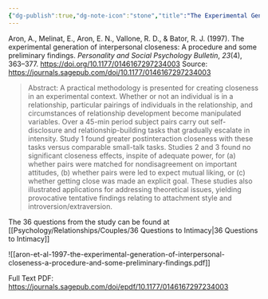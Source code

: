 ```yaml
---
{"dg-publish":true,"dg-note-icon":"stone","title":"The Experimental Generation of Interpersonal Closeness: A Procedure and Some Preliminary Findings","author":"Arthur Aron; Edward Melinat; Elaine N. Aron; Robert Darrin Vallone; Renee J. Bator","journal":"Personality and Social Psychology Bulletin","volume":23,"year":1997,"month":4,"tags":["36questions","intimacy"],"permalink":"/psychology/relationships/couples/the-experimental-generation-of-interpersonal-closeness-a-procedure-and-some-preliminary-findings/","dgPassFrontmatter":true,"noteIcon":"stone"}
---
```



Aron, A., Melinat, E., Aron, E. N., Vallone, R. D., & Bator, R. J. (1997). 
The experimental generation of interpersonal closeness: A procedure and some preliminary findings. 
_Personality and Social Psychology Bulletin_, _23_(4), 363–377. 
https://doi.org/10.1177/0146167297234003
Source: https://journals.sagepub.com/doi/10.1177/0146167297234003

> Abstract: A practical methodology is presented for creating closeness in an experimental context. Whether or not an individual is in a relationship, particular pairings of individuals in the relationship, and circumstances of relationship development become manipulated variables. Over a 45-min period subject pairs carry out self-disclosure and relationship-building tasks that gradually escalate in intensity. Study 1 found greater postinteraction closeness with these tasks versus comparable small-talk tasks. Studies 2 and 3 found no significant closeness effects, inspite of adequate power, for (a) whether pairs were matched for nondisagreement on important attitudes, (b) whether pairs were led to expect mutual liking, or (c) whether getting close was made an explicit goal. These studies also illustrated applications for addressing theoretical issues, yielding provocative tentative findings relating to attachment style and introversion/extraversion.

The 36 questions from the study can be found at [[Psychology/Relationships/Couples/36 Questions to Intimacy\|36 Questions to Intimacy]]

![[aron-et-al-1997-the-experimental-generation-of-interpersonal-closeness-a-procedure-and-some-preliminary-findings.pdf]]

Full Text PDF: https://journals.sagepub.com/doi/epdf/10.1177/0146167297234003